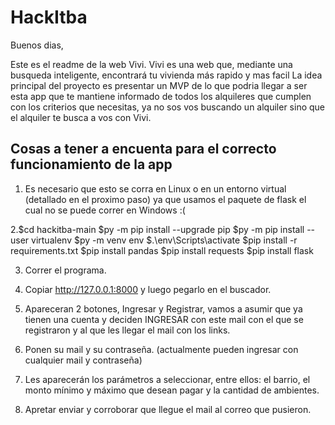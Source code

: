 # HackItba

Buenos dias,

Este es el readme de la web Vivi. 
Vivi es una web que, mediante una busqueda inteligente, encontrará tu vivienda más rapido y mas facil
La idea principal del proyecto es presentar un MVP de lo que podria llegar a ser esta app que te mantiene informado de todos los alquileres que cumplen con los criterios que necesitas, ya no sos vos buscando un alquiler sino que el alquiler te busca a vos con Vivi.

## Cosas a tener a encuenta para el correcto funcionamiento de la app

1. Es necesario que esto se corra en Linux o en un entorno virtual (detallado en el proximo paso) ya que usamos el paquete de flask el cual no se puede correr en Windows :(

2.$cd hackitba-main
  $py -m pip install --upgrade pip
  $py -m pip install --user virtualenv
  $py -m venv env
  $.\env\Scripts\activate
  $pip install -r requirements.txt
  $pip install pandas
  $pip install requests
  $pip install flask

3. Correr el programa.

4. Copiar http://127.0.0.1:8000 y luego pegarlo en el buscador.

5. Apareceran 2 botones, Ingresar y Registrar, vamos a asumir que ya tienen una cuenta y deciden INGRESAR con este mail con el que se registraron y al que les llegar el mail con los links.

6. Ponen su mail y su contraseña. (actualmente pueden ingresar con cualquier mail y contraseña)

7. Les aparecerán los parámetros a seleccionar, entre ellos: el barrio, el monto mínimo y máximo que desean pagar y la cantidad de ambientes. 

8. Apretar enviar y corroborar que llegue el mail al correo que pusieron.
